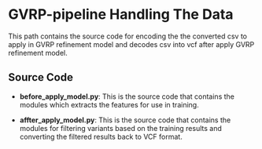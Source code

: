 # GVRP-pipeline Handling The Data

This path contains the source code for encoding the the converted csv to apply in GVRP refinement model and decodes csv into vcf after apply GVRP refinement model.

## Source Code

- **before_apply_model.py**: This is the source code that contains the modules which extracts the features for use in training.

- **affter_apply_model.py**: This is the source code that contains the modules for filtering variants based on the training results and converting the filtered results back to VCF format.
